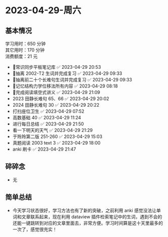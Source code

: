# 2023-04-29-周六

## 基本情况

学习用时：650 分钟  
其它用时：170 分钟  
消费额度：21 元

-   📌常识同步平板笔记库 ✅ 2023-04-29 20:53
-   📌抽离 2002-T2 生词并完成复习 ✅ 2023-04-29 09:33
-   📌抽离前二十个长难句生词并完成复习 ✅ 2023-04-29 09:33
-   📌记忆结构力学位移法所有内容 ✅ 2023-04-29 08:18
-   📌完成阅读填空式讲义 ✅ 2023-04-29 21:09
-   2023 田静长难句 65、66 ✅ 2023-04-29 20:02
-   2024 田静长难句 30 ✅ 2023-04-29 20:22
-   打扫座位卫生 ✅ 2023-04-29 07:52
-   高数基础 40 ✅ 2023-04-29 11:24
-   进行每日总结 ✅ 2023-04-29 21:50
-   看一下明天的天气 ✅ 2023-04-29 21:29
-   于玲玲第二版 251-260 ✅ 2023-04-29 15:03
-   真题阅读 2003 text 3 ✅ 2023-04-29 18:00
-   anki 刷卡 ✅ 2023-04-29 21:47

## 碎碎念

- 无

## 简单总结

- 今天学习状态很好，学习方法也有了新的突破，之前利用 anki 感觉没法让单词和文章联系起来，现在利用 dataview 插件检索笔记中的生词，遇到不会的还能一键跳转到对应的文章里面去，非常方便。学习时间算是这十天里最多的一次了，感觉很充实！